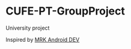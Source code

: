 # CUFE-PT-GroupProject

University project

Inspired by [MRK Android DEV](https://github.com/MRKDaGods/MRK-Android-Dev)
